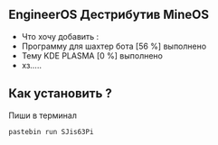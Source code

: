 
## EngineerOS Дестрибутив MineOS

- Что хочу добавить :
- Программу для шахтер бота [56 %] выполнено
- Тему KDE PLASMA [0 %] выполнено 
- хз.....

## Как установить ?

Пиши в терминал 

	pastebin run SJis63Pi
